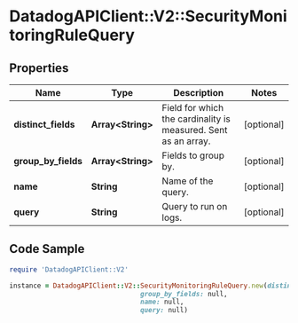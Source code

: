 # DatadogAPIClient::V2::SecurityMonitoringRuleQuery

## Properties

Name | Type | Description | Notes
------------ | ------------- | ------------- | -------------
**distinct_fields** | **Array&lt;String&gt;** | Field for which the cardinality is measured. Sent as an array. | [optional] 
**group_by_fields** | **Array&lt;String&gt;** | Fields to group by. | [optional] 
**name** | **String** | Name of the query. | [optional] 
**query** | **String** | Query to run on logs. | [optional] 

## Code Sample

```ruby
require 'DatadogAPIClient::V2'

instance = DatadogAPIClient::V2::SecurityMonitoringRuleQuery.new(distinct_fields: null,
                                 group_by_fields: null,
                                 name: null,
                                 query: null)
```


